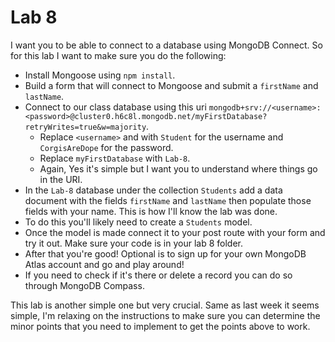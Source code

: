 # Lab 8

I want you to be able to connect to a database using MongoDB Connect. So for this lab I want to make sure you do the following:

- Install Mongoose using `npm install`.
- Build a form that will connect to Mongoose and submit a `firstName` and `lastName`.
- Connect to our class database using this uri `mongodb+srv://<username>:<password>@cluster0.h6c8l.mongodb.net/myFirstDatabase?retryWrites=true&w=majority`.
    - Replace `<username>` and <password> with `Student` for the username and `CorgisAreDope` for the password.
    - Replace `myFirstDatabase` with `Lab-8`.
    - Again, Yes it's simple but I want you to understand where things go in the URI.
- In the `Lab-8` database under the collection `Students` add a data document with the fields `firstName` and `lastName` then populate those fields with your name. This is how I'll know the lab was done.
- To do this you'll likely need to create a `Students` model.
- Once the model is made connect it to your post route with your form and try it out. Make sure your code is in your lab 8 folder.
- After that you're good! Optional is to sign up for your own MongoDB Atlas account and go and play around!
- If you need to check if it's there or delete a record you can do so through MongoDB Compass.

This lab is another simple one but very crucial. Same as last week it seems simple, I'm relaxing on the instructions to make sure you can determine the minor points that you need to implement to get the points above to work. 